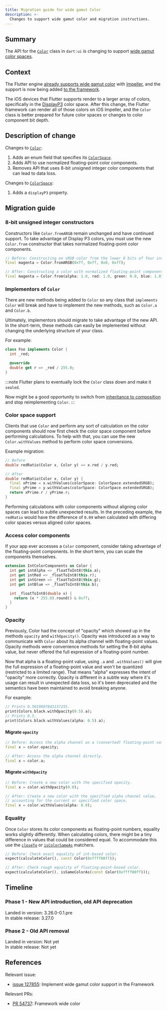 ```yaml
---
title: Migration guide for wide gamut Color
description: >-
  Changes to support wide gamut color and migration instructions.
---
```


## Summary

The API for the [`Color`][] class in `dart:ui` is changing to
support [wide gamut color spaces][].

## Context

The Flutter engine [already supports wide gamut color][] with [Impeller][], and
the support is now being added [to the framework][].

The iOS devices that Flutter supports render to a larger array of colors,
specifically in the [DisplayP3][] color space.
After this change, the Flutter framework can
render all of those colors on iOS Impeller, and
the `Color` class is better prepared for future color spaces or
changes to color component bit depth.

## Description of change

Changes to [`Color`][]:

 1. Adds an enum field that specifies its [`ColorSpace`][].
 1. Adds API to use normalized floating-point color components.
 1. Removes API that uses 8-bit unsigned integer color components that can
    lead to data loss.

Changes to [`ColorSpace`][]:

 1. Adds a `displayP3` property.

## Migration guide

### 8-bit unsigned integer constructors

Constructors like `Color.fromARGB` remain unchanged and have continued support.
To take advantage of Display P3 colors, you must use the new
`Color.from` constructor that takes normalized floating-point color components.

```dart
// Before: Constructing an sRGB color from the lower 8 bits of four integers.
final magenta = Color.fromARGB(0xff, 0xff, 0x0, 0xff);

// After: Constructing a color with normalized floating-point components.
final magenta = Color.from(alpha: 1.0, red: 1.0, green: 0.0, blue: 1.0);
```

### Implementors of `Color`

There are new methods being added to `Color` so
any class that `implements Color` will break and have to
implement the new methods, such as `Color.a` and `Color.b`.

Ultimately, implementors should migrate to take advantage of the new API.
In the short-term, these methods can easily be implemented without
changing the underlying structure of your class.

For example:

```dart
class Foo implements Color {
  int _red;

  @override
  double get r => _red / 255.0;
}
```

:::note
Flutter plans to eventually lock the `Color` class down and make it `sealed`.

Now might be a good opportunity to switch from [inheritance to composition][]
and stop reimplementing `Color`.
:::

### Color space support

Clients that use `Color` and perform any sort of calculation on
the color components should now first check the
color space component before performing calculations.
To help with that, you can use the new `Color.withValues` method to
perform color space conversions.

Example migration:

```dart
// Before
double redRatio(Color x, Color y) => x.red / y.red;

// After
double redRatio(Color x, Color y) {
  final xPrime = x.withValues(colorSpace: ColorSpace.extendedSRGB);
  final yPrime = y.withValues(colorSpace: ColorSpace.extendedSRGB);
  return xPrime.r / yPrime.r;
}
```

Performing calculations with color components without
aligning color spaces can lead to subtle unexpected results.
In the preceding example, the `redRatio` would have the difference of `0.09`
when calculated with differing color spaces versus aligned color spaces.

### Access color components

If your app ever accesses a `Color` component, consider
taking advantage of the floating-point components.
In the short term, you can scale the components themselves.

```dart
extension IntColorComponents on Color {
  int get intAlpha => _floatToInt8(this.a);
  int get intRed => _floatToInt8(this.r);
  int get intGreen => _floatToInt8(this.g);
  int get intBlue => _floatToInt8(this.b);

  int _floatToInt8(double x) {
    return (x * 255.0).round() & 0xff;
  }
}
```

### Opacity

Previously, Color had the concept of "opacity" which showed up in the methods
`opacity` and `withOpacity()`. Opacity was introduced as a way to communicate
with `Color` about its alpha channel with floating-point values. Opacity methods
were convenience methods for setting the 8-bit alpha value, but never offered
the full expression of a floating-point number.

Now that alpha is a floating-point value, using `.a` and `.withValues()` will
give the full expression of a floating-point value and won't be quantized (restricted
to a limited range). That means "alpha" expresses the intent of "opacity"
more correctly. Opacity is
different in a subtle way where it's usage can result in unexpected data loss,
so it's been deprecated and the semantics have been maintained to avoid breaking
anyone.

For example:

```dart
// Prints 0.5019607843137255.
print(Colors.black.withOpacity(0.5).a);
// Prints 0.5.
print(Colors.black.withValues(alpha: 0.5).a);
```

<a id="opacity-migration" aria-hidden="true"></a>
#### Migrate `opacity`

```dart
// Before: Access the alpha channel as a (converted) floating-point value.
final x = color.opacity;

// After: Access the alpha channel directly.
final x = color.a;
```

<a id="withopacity-migration" aria-hidden="true"></a>
#### Migrate `withOpacity`

```dart
// Before: Create a new color with the specified opacity.
final x = color.withOpacity(0.0);

// After: Create a new color with the specified alpha channel value,
// accounting for the current or specified color space.
final x = color.withValues(alpha: 0.0);
```

### Equality

Once `Color` stores its color components as floating-point numbers,
equality works slightly differently.
When calculating colors, there might be a
tiny difference in values that could be considered equal.
To accommodate this use the [`closeTo`][] or [`isColorSameAs`][] matchers.

```dart
// Before: Check exact equality of int-based color.
expect(calculateColor(), const Color(0xffff00ff));

// After: Check rough equality of floating-point-based color.
expect(calculateColor(), isSameColorAs(const Color(0xffff00ff)));
```

## Timeline

### Phase 1 - New API introduction, old API deprecation

Landed in version: 3.26.0-0.1.pre<br>
In stable release: 3.27.0

### Phase 2 - Old API removal

Landed in version: Not yet<br>
In stable release: Not yet

## References

Relevant issue:

* [issue 127855][]: Implement wide gamut color support in the Framework

Relevant PRs:

* [PR 54737][]: Framework wide color

[`Color`]: {{site.api}}/flutter/dart-ui/Color-class.html
[already supports wide gamut color]: {{site.repo.flutter}}/issues/55092
[to the framework]: {{site.repo.flutter}}/issues/127855
[issue 127855]: {{site.repo.flutter}}/issues/127855
[`ColorSpace`]: {{site.api}}/flutter/dart-ui/ColorSpace.html
[PR 54737]: {{site.repo.engine}}/pull/54737
[DisplayP3]: https://en.wikipedia.org/wiki/DCI-P3
[Impeller]: {{site.api}}/perf/impeller
[wide gamut color spaces]: https://en.wikipedia.org/wiki/RGB_color_spaces
[inheritance to composition]: https://en.wikipedia.org/wiki/Composition_over_inheritance
[`closeTo`]: {{site.api}}/documentation/matcher/latest/matcher/closeTo.html
[`isColorSameAs`]: {{site.api}}/flutter/flutter_test/isSameColorAs.html
